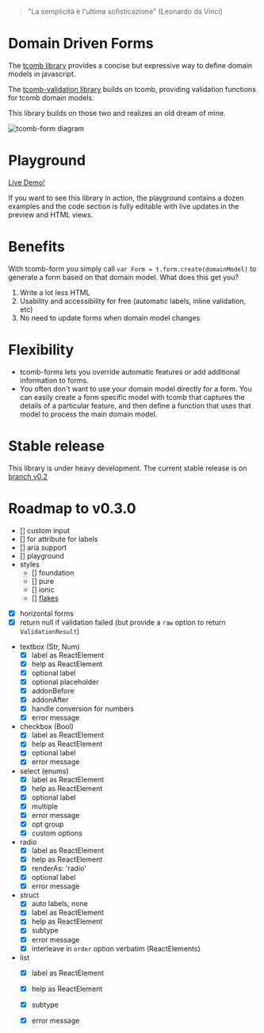 > "La semplicità è l'ultima sofisticazione" (Leonardo da Vinci)

# Domain Driven Forms

The [tcomb library](https://github.com/gcanti/tcomb) provides a concise but expressive way to define domain models in javascript.

The [tcomb-validation library](https://github.com/gcanti/tcomb-validation) builds on tcomb, providing validation functions for tcomb domain models.

This library builds on those two and realizes an old dream of mine.

![tcomb-form diagram](https://gcanti.github.io/resources/tcomb-form/tcomb-form-diagram.png)

# Playground

[Live Demo!](http://gcanti.github.io/resources/tcomb-form/playground/playground.html)

If you want to see this library in action, the playground contains a dozen examples and the code section is fully editable with live updates in the preview and HTML views.

# Benefits

With tcomb-form you simply call `var Form = t.form.create(domainModel)` to generate a form based on that domain model. What does this get you?

1. Write a lot less HTML
2. Usability and accessibility for free (automatic labels, inline validation, etc)
3. No need to update forms when domain model changes

# Flexibility

- tcomb-forms lets you override automatic features or add additional information to forms.
- You often don't want to use your domain model directly for a form. You can easily create a form specific model with tcomb that captures the details of a particular feature, and then define a function that uses that model to process the main domain model.

# Stable release

This library is under heavy development.
The current stable release is on [branch v0.2](https://github.com/gcanti/tcomb-form/tree/v0.2)

# Roadmap to v0.3.0

- [] custom input
- [] for attribute for labels
- [] aria support
- [] playground
- styles
  - [] foundation
  - [] pure
  - [] ionic
  - [] [flakes](http://getflakes.com/index.html)
- [x] horizontal forms
- [x] return null if validation failed (but provide a `raw` option to return `ValidationResult`)
- textbox (Str, Num)
  - [x] label as ReactElement
  - [x] help as ReactElement
  - [x] optional label
  - [x] optional placeholder
  - [x] addonBefore
  - [x] addonAfter
  - [x] handle conversion for numbers
  - [x] error message
- checkbox (Bool)
  - [x] label as ReactElement
  - [x] help as ReactElement
  - [x] optional label
  - [x] error message
- select (enums)
  - [x] label as ReactElement
  - [x] help as ReactElement
  - [x] optional label
  - [x] multiple
  - [x] error message
  - [x] opt group
  - [x] custom options
- radio
  - [x] label as ReactElement
  - [x] help as ReactElement
  - [x] renderAs: 'radio'
  - [x] optional label
  - [x] error message
- struct
  - [x] auto labels, none
  - [x] label as ReactElement
  - [x] help as ReactElement
  - [x] subtype
  - [x] error message
  - [x] interleave in `order` option verbatim (ReactElements)
- list
  - [x] label as ReactElement
  - [x] help as ReactElement
  - [x] subtype
  - [x] error message


